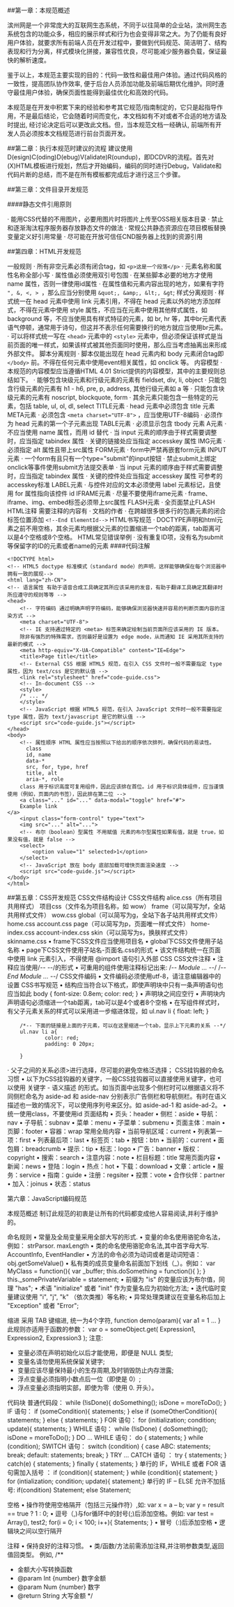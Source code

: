 ##第一章：本规范概述

滨州网是一个非常庞大的互联网生态系统，不同于以往简单的企业站，滨州网生态系统包含的功能众多，相应的展示样式和行为也会变得非常之大。为了仍能有良好用户体验，就要求所有前端人员在开发过程中，要做到代码规范、简洁明了、结构表现和行为分离，样式模块化拼接，兼容性优良，尽可能减少服务器负载，保证最快的解析速度。

鉴于以上，本规范主要实现的目的：代码一致性和最佳用户体验。通过代码风格的一致性，提高团队协作效率, 便于后台人员添加功能及前端后期优化维护。同时遵守最佳用户体验，确保页面性能得到最佳优化和高效的代码。

本规范是在开发中积累下来的经验和参考其它规范/指南制定的，它只是起指导作用，不是最后结论，它会随着时间而变化，本文档如有不对或者不合适的地方请及时提出, 经讨论决定后可以更改此文档。但，当本规范文档一经确认, 前端所有开发人员必须按本文档规范进行前台页面开发。

##第二章：执行本规范时建议的流程
建议使用D(esign)C(oding)D(ebug)V(alidate)R(oundup)，即DCDVR的流程。首先对(X)HTML模板进行规划，然后才开始编码，编码的同时进行Debug，Validate和代码片断的总结，而不是在所有模板都完成后才进行这三个步骤。

##第三章：文件目录开发规范

####静态文件引用原则

· 能用CSS代替的不用图片，必要用图片时将图片上传至OSS相关版本目录
· 禁止和逐渐淘汰程序服务器存放静态文件的做法
· 常规公共静态资源应在项目模板替换变量定义好引用常量
· 尽可能在开放可信任CND服务器上找到的资源引用

##第四章：HTML开发规范

一般规则
· 所有非空元素必须有闭合tag，如 ``<p>这是一个段落</p>``
· 元素名称和属性名称全部小写
· 属性值必须使用双引号包围
· 在某些脚本必要的地方才使用 name 属性，否则一律使用id属性
· 在属性值和元素内容出现的地方，如果有字符 ``", &, <, > ``，那么应当分别使用 ``&quot;, &amp;, &lt;, &gt``;
样式分离规则
· 样式统一在 head 元素中使用 link 元素引用，不得在 head 元素以外的地方添加样式，不得在元素中使用 style 属性，不应当在元素中使用其他样式属性，如 background 等，不应当使用具有样式特征的元素，如 br, hr 等，其中br元素代表语气停顿，通常用于诗句，但这并不表示任何需要换行的地方就应当使用br元素。
· 可以将样式统一写在 ``<head>`` 元素中的 ``<style>`` 元素中，但必须保证该样式是当前页面的唯一样式，如果该样式被其他页面同时使用，那么应当考虑抽离出来形成外部文件。
脚本分离规则
· 脚本仅能出现在 head 元素内和 body 元素闭合tag即 ``</body>`` 前。不得在任何元素中使用event相关属性，如 onclick 等。
内容模型
· 本规范的内容模型应当遵循HTML 4.01 Strict提供的内容模型，其中的主要规则总结如下。
· 能够包含块级元素和行级元素的元素有 fieldset, div, li, object
· 只能包含行级元素的元素有 h1 - h6, pre, p, address, 其他行级元素如 a 等
· 只能包含块级元素的元素有 noscript, blockquote, form
· 其余元素只能包含一些特定的元素，包括 table, ul, ol, dl, select
TITLE元素
· head 元素中必须包含 title 元素
META元素
· 必须包含 ``<meta charset="UTF-8">`` ，应当使用UTF-8编码
· 必须作为 head 元素的第一个子元素出现
TABLE元素
· 必须显示包含 tbody 元素
A元素
· 不应当使用 name 属性，而用 id 替代
· 当 input 元素的顺序由于样式需要调整时，应当指定 tabindex 属性
· 关键的链接处应当指定 accesskey 属性
IMG元素
· 必须指定 alt 属性且带上src属性
FORM元素
· form中严禁再嵌套form元素
INPUT元素
· 一个form有且只有一个type="submit"的input按钮
· 禁止submit上绑定onclick等事件使用submit方法提交表单
· 当 input 元素的顺序由于样式需要调整时，应当指定 tabindex 属性
· 关键的控件处应当指定 accesskey 属性 可参考的accesskey标准
LABEL元素
· 与控件对应的文本必须使用 label 元素标记，且使用 for 属性指向该控件 id
IFRAME元素
· 尽量不要使用iframe元素
· frame、iframe、img、embed标签必须带上src属性
FLASH元素
· 全页面禁止FLASH
HTML注释
需要注释的内容有
· 文档的作者
· 在跨越很多很多行的包裹元素的闭合标签位置添加 ``<!--End ElementId-->``
HTML书写规范
· DOCTYPE声明和html元素之前不用空格，其余元素均根据父元素的位置缩进一个tab的距离，tab距离可以是4个空格或8个空格。
HTML常见错误举例
· 没有重复ID项，没有名为submit等保留字的ID的元素或者name的元素
####代码注解

```
<!DOCTYPE html>
<!-- HTML5 doctype 标准模式（standard mode）的声明，这样能够确保在每个浏览器中拥有一致的展现-->
<html lang="zh-CN">
<!-- 语言属性 有助于语音合成工具确定其所应该采用的发音，有助于翻译工具确定其翻译时所应遵守的规则等等 -->
<head>
    <!-- 字符编码 通过明确声明字符编码，能够确保浏览器快速并容易的判断页面内容的渲染方式 -->
    <meta charset="UTF-8">
    <!-- IE 支持通过特定的 <meta> 标签来确定绘制当前页面所应该采用的 IE 版本。
    除非有强烈的特殊需求，否则最好是设置为 edge mode，从而通知 IE 采用其所支持的最新的模式 -->
    <meta http-equiv="X-UA-Compatible" content="IE=Edge">
    <title>Page title</title>
    <!-- External CSS 根据 HTML5 规范，在引入 CSS 文件时一般不需要指定 type 属性，因为 text/css 是它的默认值 -->
    <link rel="stylesheet" href="code-guide.css">
    <!-- In-document CSS -->
    <style>
    /* ... */
    </style>
    <!-- JavaScript 根据 HTML5 规范，在引入 JavaScript 文件时一般不需要指定 type 属性，因为 text/javascript 是它的默认值 -->
    <script src="code-guide.js"></script>
</head>
<body>
    <!-- 属性顺序 HTML 属性应当按照以下给出的顺序依次排列，确保代码的易读性。
      class
      id, name
      data-*
      src, for, type, href
      title, alt
      aria-*, role
    class 用于标识高度可复用组件，因此应该排在首位。id 用于标识具体组件，应当谨慎使用（例如，页面内的书签），因此排在第二位 -->
    <a class="..." id="..." data-modal="toggle" href="#">
    Example link
</a>
    <input class="form-control" type="text">
    <img src="..." alt="...">
    <!-- 布尔（boolean）型属性 不用赋值 元素的布尔型属性如果有值，就是 true，如果没有值，就是 false -->
    <select>
        <option value="1" selected>1</option>
    </select>
    <!-- JavaScript 放在 body 底部加载可增快页面渲染速度 -->
    <script src="code-guide.js"></script>
</body>
</html>
```

##第五章：CSS开发规范
CSS文件结构设计
CSS文件结构
alice.css（所有项目共用样式）
项目css（文件名为项目名称，如 wow）
          frame（可以简写为f，全站共用样式文件）
                    wow.css
          global（可以简写为g，全站下各子站共用样式文件）
                    home.css
                    account.css
          page（可以简写为p，页面唯一样式文件）
                    home-index.css
                    account-index.css
          skin（可以简写为s，换肤样式文件）
                    skinname.css
•	frame下CSS文件应当使用项目名
•	global下CSS文件使用子站名称
•	page下CSS文件使用子站名-页面名.css的形式
•	该文件结构统一在页面中使用 link 元素引入，不得使用 @import 语句引入外部 CSS
CSS文件注释
•	注释应当使用/*-- --*/的形式
•	可重用的组件使用注释标记出来:
/*-- Module ... --*/
/*-- End Module ... --*/
CSS文件编码
•	文件编码必须使用utf-8，请注意编辑器中的设置
CSS书写规范
•	结构应当符合以下格式，即使声明块中只有一条声明语句也应当如此
body {
        font-size: 0.8em;
        color: red;
}
•	声明块之间应空行
•	声明块内声明语句必须缩进一个tab距离，tab可以是4个或者8个空格
•	在写组件样式时，有父子元素关系的样式可以采用进一步缩进体现，如
ul.nav li {
        float: left;
}

        /*-- 下面的链接是上面的子元素，可以在这里缩进一个tab，显示上下元素的关系 --*/
        ul.nav li a{
                color: red;
                padding: 0 20px;

        }
· 父子之间的关系必须>进行选择，尽可能的避免空格泛选择；
CSS挂钩器的命名习惯
•	以下为CSS挂钩器的关键字，一般CSS挂钩器可以直接使用关键字，也可以使用 关键字 - 语义描述 的形式。如当页面中出现多个侧栏时可以根据语义将不同侧栏命名为 aside-ad 和 aside-nav 分别表示广告侧栏和导航侧栏。有时在语义描述也一致的情况下，可以使用序列号来区分。如 aside-ad-1 和 aside-ad-2。
•	统一使用class，不要使用id
页面结构
•	页头：header
•	侧栏：aside
•	导航：nav
•	子导航：subnav
•	菜单：menu
•	子菜单：submenu
•	页面主体：main
•	页脚：footer
•	容器：wrap
常用全局内容
•	当前导航区域：current
•	列表第一项：first
•	列表最后项：last
•	标签页：tab
•	按钮：btn
•	当前的：current
•	面包屑：breadcrumb
•	提示：tip
•	标志：logo
•	广告：banner
•	版权：copyright
•	搜索：search
•	注意内容：note
•	栏目标题：title
常用页面内容
•	新闻：news
•	登陆：login
•	热点：hot
•	下载：download
•	文章：article
•	服务：service
•	指南：guide
•	注册：regsiter
•	投票：vote
•	合作伙伴：partner
•	加入：joinus
•	状态：status

第六章：JavaScript编码规范

本规范概述
制订此规范的初衷是让所有的代码都变成他人容易阅读,并利于维护的。

命名规则
•	常量及全局变量采用全部大写的形式.
•	变量的命名使用骆驼命名法，例如：
strParsor. maxLength
•	类的命名使用骆驼命名法,其中首字母大写.
AccountInfo, EventHandler
•	方法的命令必须为动词或者是动词短语：
obj.getSomeValue()
•	私有类的成员变量命名前面加下划线（_）。例如：
var MyClass = function(){
  var _buffer;
  this.doSomething = function(){
  };
}
this._somePrivateVariable = statement;
•	前缀为 "is" 的变量应该为布尔值，同理 "has";
•	术语 "initialize" 或者 "init" 作为变量名应为初始化方法;
•	迭代临时变量建议使用 "i", "j", "k" （依次类推）等名称;
•	异常处理类建议在变量名称后加上 "Exception" 或者 "Error";

缩进
采用 TAB 键缩进, 统一为4个字符,
function demo(param){
    var a1 = 1
    …
}
此规则亦适用于函数的参数：
var o = someObject.get(
    Expression1,
    Expression2,
    Expression3
);
注意:
- 变量必须在声明初始化以后才能使用，即便是 NULL 类型;
- 变量名请勿使用系统保留关键字;
- 变量应该尽量保持最小的生存周期,及时销毁防止内存泄露;
- 浮点变量必须指明小数点后一位（即使是 0）;
- 浮点变量必须指明实部，即使为零（使用 0. 开头）。

代码块
普通代码段：
while (!isDone){
doSomething();
isDone = moreToDo();
}
IF 语句：
if (someCondition){
statements;
} else if (someOtherCondition){
statements;
} else {
statements;
}
FOR 语句：
for (initialization; condition; update){
statements;
}
WHILE 语句：
while (!isDone) {
doSomething();
isDone = moreToDo();
}
DO ... WHILE 语句：
do {
statements;
} while (condition);
SWITCH 语句：
switch (condition) {
case ABC:
statements;
break;
default:
statements;
break;
}
TRY ... CATCH 语句 ：
try {
statements;
} catch(e) {
statements;
} finally {
statements;
}
单行的 IF，WHILE 或者 FOR 语句需加入括号 ：
if (condition){ statement; }
while (condition){ statement; }
for (intialization; condition; update){ statement;}
单行的 IF – ELSE 允许不加括号:
if(condition)
Statement;
else
Statement;


空格
•	操作符使用空格隔开（包括三元操作符）,如:
var x = a – b;
var y = result == true ? 1 : 0;
•	逗号（,)与for循环中的封号(;)后添加空格。例如:
var test = Array(), test2;
for(i = 0; i < 100; i++){
    Statements;
}
•	冒号（:)后添加空格
•	逻辑块之间以空行隔开

注释
•	保持良好的注释习惯。
•	类/函数/方法前需添加注释,并注明参数类型,返回值回类型。
例如,
/**
 * 金额大小写转换函数
 * @param Int {number} 数字金额
 * @param Num {number} 数字
 * @return String 大写金额
 */
